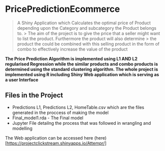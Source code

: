 # PricePredictionEcommerce

> A Shiny Application which Calculates the optimal price of Product depending upon the Category and subcategory the Product belongs to.   > The aim of the project is to give the price that a seller might want to list the product. Furthermore the product will also determine   > the product the could be combined with this selling product in the form of combo to effectively increase the value of the product

**The Price Prediction Algorithm is implemented using L1 AND L2 regularised Regression while the similar products and combo products is determined using the standard clustering algorithm. The whole project is implemented using R including Shiny Web application which is serving as a user Interface** 

## Files in the Project

* Predictions L1, Predictions L2, HomeTable.csv which are the files generated in the proccess of making the model
* Final_model1.rda - The Final model
* Jupyter File detailng the process that was followed in wrangling and modelling

The Web application can be accessed here (here)[https://projectclickstream.shinyapps.io/Attempr/]
